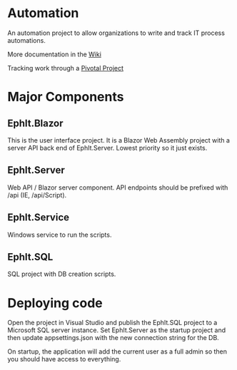 # Automation

An automation project to allow organizations to write and track IT process automations.

More documentation in the [Wiki](https://github.com/Eph-It/Automation/wiki)

Tracking work through a [Pivotal Project](https://www.pivotaltracker.com/projects/2469644)

# Major Components

## EphIt.Blazor

This is the user interface project. It is a Blazor Web Assembly project with a server API back end of EphIt.Server. Lowest priority so it just exists.

## EphIt.Server

Web API / Blazor server component. API endpoints should be prefixed with /api (IE, /api/Script). 

## EphIt.Service

Windows service to run the scripts.

## EphIt.SQL

SQL project with DB creation scripts. 

# Deploying code

Open the project in Visual Studio and publish the EphIt.SQL project to a Microsoft SQL server instance. Set EphIt.Server as the startup project and then update appsettings.json with the new connection string for the DB. 

On startup, the application will add the current user as a full admin so then you should have access to everything.
